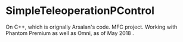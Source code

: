 # SimpleTeleoperationPControl
On C++, which is orignally Arsalan's code. MFC project. Working with Phantom Premium as well as Omni, as of May 2018 . 
